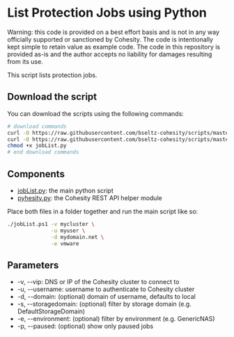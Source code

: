 # List Protection Jobs using Python

Warning: this code is provided on a best effort basis and is not in any way officially supported or sanctioned by Cohesity. The code is intentionally kept simple to retain value as example code. The code in this repository is provided as-is and the author accepts no liability for damages resulting from its use.

This script lists protection jobs.

## Download the script

You can download the scripts using the following commands:

```bash
# download commands
curl -O https://raw.githubusercontent.com/bseltz-cohesity/scripts/master/python/jobList/jobList.py
curl -O https://raw.githubusercontent.com/bseltz-cohesity/scripts/master/python/pyhesity.py
chmod +x jobList.py
# end download commands
```

## Components

* [jobList.py](https://raw.githubusercontent.com/bseltz-cohesity/scripts/master/python/jobList/jobList.py): the main python script
* [pyhesity.py](https://raw.githubusercontent.com/bseltz-cohesity/scripts/master/python/pyhesity/pyhesity.py): the Cohesity REST API helper module

Place both files in a folder together and run the main script like so:

```bash
./jobList.ps1 -v mycluster \
              -u myuser \
              -d mydomain.net \
              -e vmware
```

## Parameters

* -v, --vip: DNS or IP of the Cohesity cluster to connect to
* -u, --username: username to authenticate to Cohesity cluster
* -d, --domain: (optional) domain of username, defaults to local
* -s, --storagedomain: (optional) filter by storage domain (e.g. DefaultStorageDomain)
* -e, --environment: (optional) filter by environment (e.g. GenericNAS)
* -p, --paused: (optional) show only paused jobs
